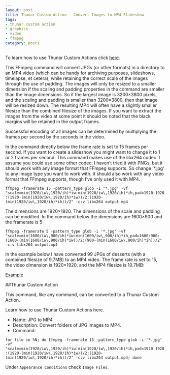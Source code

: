 ```yaml
---
layout: post
title: Thunar Custom Action - Convert Images to MP4 Slideshow
tags:
- thunar custom action
- graphics
- video
- ffmpeg
category: posts
---
```

To learn how to use Thunar Custom Actions click [here](http://birchwell.github.io/posts/thunar-custom-action-tutorial-convert-video-to-avi/).

This FFmpeg command will convert JPGs (or other formats) in a directory to an MP4 video (which can be handy for archiving purposes, slideshows, timelapse, et cetera), while retaining the correct scale of the images through the use of padding. The images will only be resized to a smaller dimension if the scaling and padding properties in the command are smaller than the image dimensions. So if the largest image is 3200×3800 pixels, and the scaling and padding is smaller than 3200×3800, then that image will be resized down. The resulting MP4 will often have a slightly smaller filesize than the combined filesize of the images. If you want to extract the images from the video at some point it should be noted that the black margins will be retained in the output frames.

Successful encoding of all images can be determined by multiplying the frames per second by the seconds in the video.

In the command directly below the frame rate is set to 15 frames per second. If you want to create a slideshow you might want to change it to 1 or 2 frames per second. This command makes use of the libx264 codec. I assume you could use some other codec. I haven’t tried it with PNGs, but it should work with any image format that FFmpeg supports. So change ‘*.jpg’ to any image type you want to work with. It should also work with any video format that FFmpeg supports, though I’ve only used it with MP4.

`ffmpeg -framerate 15 -pattern_type glob -i '*.jpg' -vf "scale=min(1920/iw\,1920/ih)*iw:min(1920/iw\,1920/ih)*ih,pad=1920:1920:(1920-(min(1920/iw\,1920/ih)*iw))/2:(1920-(min(1920/iw\,1920/ih)*ih))/2" -c:v libx264 output.mp4`

The dimensions are 1920×1920. The dimensions of the scale and padding can be modified. In the command below the dimensions are 1600×900 and the framerate is 5:

`ffmpeg -framerate 5 -pattern_type glob -i '*.jpg' -vf "scale=min(1600/iw\,900/ih)*iw:min(1600/iw\,900/ih)*ih,pad=1600:900:(1600-(min(1600/iw\,900/ih)*iw))/2:(900-(min(1600/iw\,900/ih)*ih))/2" -c:v libx264 output.mp4`

In the example below I have converted 99 JPGs of desserts (with a combined filesize of 9.7MB) to an MP4 video. The frame rate is set to 15, the video dimension is 1920×1920, and the MP4 filesize is 10.7MB:

[Example](http://preview.tinyurl.com/oentrdc)

##Thunar Custom Action

This command, like any command, can be converted to a Thunar Custom Action.

Learn how to use Thunar Custom Actions here.

* Name: JPG to MP4
* Description: Convert folders of JPG images to MP4.
* Command: 

`for file in %N; do ffmpeg -framerate 15 -pattern_type glob -i '*.jpg' -vf "scale=min(1920/iw\,1920/ih)*iw:min(1920/iw\,1920/ih)*ih,pad=1920:1920:(1920-(min(1920/iw\,1920/ih)*iw))/2:(1920-(min(1920/iw\,1920/ih)*ih))/2" -c:v libx264 output.mp4; done`

Under `Appearance Conditions` check `Image Files`.
